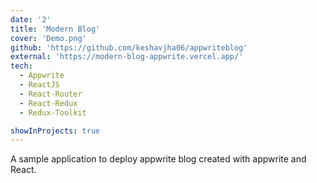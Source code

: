 ```yaml
---
date: '2'
title: 'Modern Blog'
cover: 'Demo.png'
github: 'https://github.com/keshavjha06/appwriteblog'
external: 'https://modern-blog-appwrite.vercel.app/'
tech:
  - Appwrite
  - ReactJS
  - React-Router
  - React-Redux
  - Redux-Toolkit

showInProjects: true
---
```


A sample application to deploy appwrite blog created with appwrite and React.